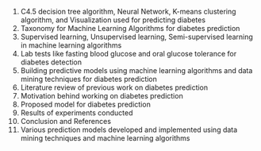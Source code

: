 1. C4.5 decision tree algorithm, Neural Network, K-means clustering algorithm, and Visualization used for predicting diabetes
2. Taxonomy for Machine Learning Algorithms for diabetes prediction
3. Supervised learning, Unsupervised learning, Semi-supervised learning in machine learning algorithms
4. Lab tests like fasting blood glucose and oral glucose tolerance for diabetes detection
5. Building predictive models using machine learning algorithms and data mining techniques for diabetes prediction
6. Literature review of previous work on diabetes prediction
7. Motivation behind working on diabetes prediction
8. Proposed model for diabetes prediction
9. Results of experiments conducted
10. Conclusion and References
11. Various prediction models developed and implemented using data mining techniques and machine learning algorithms